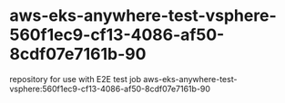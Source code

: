 # aws-eks-anywhere-test-vsphere-560f1ec9-cf13-4086-af50-8cdf07e7161b-90
repository for use with E2E test job aws-eks-anywhere-test-vsphere:560f1ec9-cf13-4086-af50-8cdf07e7161b-90
